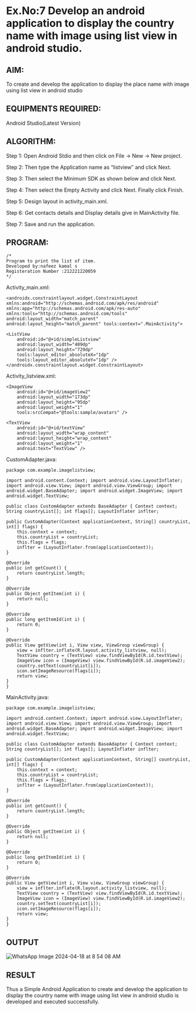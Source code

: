 
# Ex.No:7 Develop an android application to display the country name with image using list view in android studio.


## AIM:

To create and develop the application to display the place name with image using list view in android studio

## EQUIPMENTS REQUIRED:

Android Studio(Latest Version)

## ALGORITHM:

Step 1: Open Android Stdio and then click on File -> New -> New project.

Step 2: Then type the Application name as “listview″ and click Next. 

Step 3: Then select the Minimum SDK as shown below and click Next.

Step 4: Then select the Empty Activity and click Next. Finally click Finish.

Step 5: Design layout in activity_main.xml.

Step 6: Get contacts details and Display details give in MainActivity file.

Step 7: Save and run the application.

## PROGRAM:
```
/*
Program to print the list of item.
Developed by:nafeez kamal s
Registeration Number :212221220059
*/
```
Activity_main.xml:
```
<androidx.constraintlayout.widget.ConstraintLayout xmlns:android="http://schemas.android.com/apk/res/android" xmlns:app="http://schemas.android.com/apk/res-auto" xmlns:tools="http://schemas.android.com/tools" android:layout_width="match_parent" android:layout_height="match_parent" tools:context=".MainActivity">

<ListView
    android:id="@+id/simpleListview"
    android:layout_width="409dp"
    android:layout_height="729dp"
    tools:layout_editor_absoluteX="1dp"
    tools:layout_editor_absoluteY="1dp" />
</androidx.constraintlayout.widget.ConstraintLayout>
```

Activity_listview.xml:
```
<ImageView
    android:id="@+id/imageView2"
    android:layout_width="173dp"
    android:layout_height="95dp"
    android:layout_weight="1"
    tools:srcCompat="@tools:sample/avatars" />

<TextView
    android:id="@+id/textView"
    android:layout_width="wrap_content"
    android:layout_height="wrap_content"
    android:layout_weight="1"
    android:text="TextView" />
```

CustomAdapter.java:
```
package com.example.imagelistview;

import android.content.Context; import android.view.LayoutInflater; import android.view.View; import android.view.ViewGroup; import android.widget.BaseAdapter; import android.widget.ImageView; import android.widget.TextView;

public class CustomAdapter extends BaseAdapter { Context context; String countryList[]; int flags[]; LayoutInflater inflter;

public CustomAdapter(Context applicationContext, String[] countryList, int[] flags) {
    this.context = context;
    this.countryList = countryList;
    this.flags = flags;
    inflter = (LayoutInflater.from(applicationContext));
}

@Override
public int getCount() {
    return countryList.length;
}

@Override
public Object getItem(int i) {
    return null;
}

@Override
public long getItemId(int i) {
    return 0;
}

@Override
public View getView(int i, View view, ViewGroup viewGroup) {
    view = inflter.inflate(R.layout.activity_listview, null);
    TextView country = (TextView) view.findViewById(R.id.textView);
    ImageView icon = (ImageView) view.findViewById(R.id.imageView2);
    country.setText(countryList[i]);
    icon.setImageResource(flags[i]);
    return view;
}
}
```
MainActivity.java:
```
package com.example.imagelistview;

import android.content.Context; import android.view.LayoutInflater; import android.view.View; import android.view.ViewGroup; import android.widget.BaseAdapter; import android.widget.ImageView; import android.widget.TextView;

public class CustomAdapter extends BaseAdapter { Context context; String countryList[]; int flags[]; LayoutInflater inflter;

public CustomAdapter(Context applicationContext, String[] countryList, int[] flags) {
    this.context = context;
    this.countryList = countryList;
    this.flags = flags;
    inflter = (LayoutInflater.from(applicationContext));
}

@Override
public int getCount() {
    return countryList.length;
}

@Override
public Object getItem(int i) {
    return null;
}

@Override
public long getItemId(int i) {
    return 0;
}

@Override
public View getView(int i, View view, ViewGroup viewGroup) {
    view = inflter.inflate(R.layout.activity_listview, null);
    TextView country = (TextView) view.findViewById(R.id.textView);
    ImageView icon = (ImageView) view.findViewById(R.id.imageView2);
    country.setText(countryList[i]);
    icon.setImageResource(flags[i]);
    return view;
}
}

```
## OUTPUT

![WhatsApp Image 2024-04-18 at 8 54 08 AM](https://github.com/21002469/listview/assets/113591539/1b7cab06-c249-4dcb-818c-4aed27fe8e32)





## RESULT
Thus a Simple Android Application to create and develop the application to display the country name with image using list view in android studio is developed and executed successfully.
